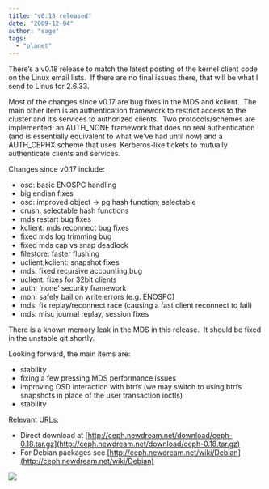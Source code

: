 ```yaml
---
title: "v0.18 released"
date: "2009-12-04"
author: "sage"
tags: 
  - "planet"
---
```


There’s a v0.18 release to match the latest posting of the kernel client code on the Linux email lists.  If there are no final issues there, that will be what I send to Linus for 2.6.33.

Most of the changes since v0.17 are bug fixes in the MDS and kclient.  The main other item is an authentication framework to restrict access to the cluster and it’s services to authorized clients.  Two protocols/schemes are implemented: an AUTH\_NONE framework that does no real authentication (and is essentially equivalent to what we’ve had until now) and a AUTH\_CEPHX scheme that uses  Kerberos-like tickets to mutually authenticate clients and services.

Changes since v0.17 include:

- osd: basic ENOSPC handling
- big endian fixes
- osd: improved object -> pg hash function; selectable
- crush: selectable hash functions
- mds restart bug fixes
- kclient: mds reconnect bug fixes
- fixed mds log trimming bug
- fixed mds cap vs snap deadlock
- filestore: faster flushing
- uclient,kclient: snapshot fixes
- mds: fixed recursive accounting bug
- uclient: fixes for 32bit clients
- auth: ‘none’ security framework
- mon: safely bail on write errors (e.g. ENOSPC)
- mds: fix replay/reconnect race (causing a fast client reconnect to fail)
- mds: misc journal replay, session fixes

There is a known memory leak in the MDS in this release.  It should be fixed in the unstable git shortly.

Looking forward, the main items are:

- stability
- fixing a few pressing MDS performance issues
- improving OSD interaction with btrfs (we may switch to using btrfs snapshots in place of the user transaction ioctls)
- stability

Relevant URLs:

- Direct download at [http://ceph.newdream.net/download/ceph-0.18.tar.gz](http://ceph.newdream.net/download/ceph-0.18.tar.gz)
- For Debian packages see [http://ceph.newdream.net/wiki/Debian](http://ceph.newdream.net/wiki/Debian)

![](http://track.hubspot.com/__ptq.gif?a=268973&k=14&bu=http://ceph.com&r=http://ceph.com/releases/v018-released/&bvt=rss&p=wordpress)
